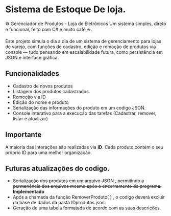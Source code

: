 # Sistema de Estoque De loja.

⚙️ Gerenciador de Produtos - Loja de Eletrônicos
Um sistema simples, direto e funcional, feito com C# e muito café ☕.

Este projeto simula o dia a dia de um sistema de gerenciamento para lojas de varejo, com funções de cadastro, edição e remoção de produtos via console — tudo pensando em escalabilidade futura, como persistência em JSON e interface gráfica.

## Funcionalidades

- Cadastro de novos produtos 
- Listagem dos produtos cadastrados.
- Remoção via ID
- Edição do nome e produto
- Serialização das informações do produto em um codigo JSON. 
- Console interativo para a execução das tarefas (Cadastrar, remover, listar e atualizar)


## Importante 

A maioria das interações são realizadas via **ID**. Cada produto contém o seu próprio ID para uma melhor organização.

## Futuras atualizações do codigo. 

- ~~Serialização dos produtos em um arquivo JSON , permitindo a permanência dos arquivos mesmo após o encerramento do programa.~~ **Implementado**
- Após a chamada da função RemoverProduto( ) , o codigo deverá excluir da base de dados da pasta IDprodutos.json. 
- Geração de uma tabela formatada de acordo com as suas descrições. 